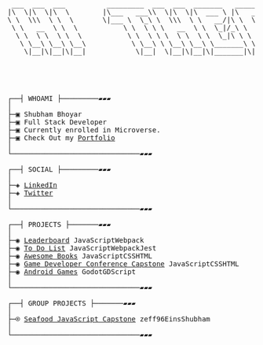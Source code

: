 <pre>

 ___  ___  ___          _________  ___  ___  _______   ________  _______   ___       
|\  \|\  \|\  \        |\___   ___\\  \|\  \|\  ___ \ |\   __  \|\  ___ \ |\  \      
\ \  \\\  \ \  \       \|___ \  \_\ \  \\\  \ \   __/|\ \  \|\  \ \   __/|\ \  \     
 \ \   __  \ \  \           \ \  \ \ \   __  \ \  \_|/_\ \   _  _\ \  \_|/_\ \  \    
  \ \  \ \  \ \  \           \ \  \ \ \  \ \  \ \  \_|\ \ \  \\  \\ \  \_|\ \ \__\   
   \ \__\ \__\ \__\           \ \__\ \ \__\ \__\ \_______\ \__\\ _\\ \_______\|__|   
    \|__|\|__|\|__|            \|__|  \|__|\|__|\|_______|\|__|\|__|\|_______|   ___ 
                                                                                |\__\
                                                                                \|__|

⠀⠀⠀⠀⠀⠀⠀⠀⠀⠀⠀⠀⠀⠀⠀⠀⠀⠀⠀⠀⠀⠀⠀⠀⠀⠀⠀⠀⠀⠀

┌──┤ WHOAMI ├─────────▰▰▰              
│
├─▣ Shubham Bhoyar                    
├─▣ Full Stack Developer
├─▣ Currently enrolled in Microverse.
├─▣ Check Out my <a href="https://shubhambhoyar077.github.io/portfolio/">Portfolio</a>
│
└───────────────────────────────▰▰▰

┌──┤ SOCIAL ├─────────▰▰▰ 
│
├─◈ <a href="https://www.linkedin.com/in/shubham-bhoyar-3337091a7/">LinkedIn</a>
├─◈ <a href="https://twitter.com/ShubhamBhoya7">Twitter</a>
│
└───────────────────────────────▰▰▰⠀⠀⠀⠀⠀

┌──┤ PROJECTS ├───────▰▰▰
│
├─◉ <a href="https://shubhambhoyar077.github.io/leaderboard/dist/">Leaderboard</a> <kbd>JavaScript</kbd><kbd>Webpack</kbd>
├─◉ <a href="https://shubhambhoyar077.github.io/to-do-list/dist/">To Do List</a> <kbd>JavaScript</kbd><kbd>Webpack</kbd><kbd>Jest</kbd>
├─◉ <a href="https://shubhambhoyar077.github.io/awesome-book/">Awesome Books</a> <kbd>JavaScript</kbd><kbd>CSS</kbd><kbd>HTML</kbd>
├─◉ <a href="https://shubhambhoyar077.github.io/gdc_capstone/">Game Developer Conference Capstone</a> <kbd>JavaScript</kbd><kbd>CSS</kbd><kbd>HTML</kbd>
├─◉ <a href="https://play.google.com/store/apps/dev?id=5528223517988168440">Android Games</a> <kbd>Godot</kbd><kbd>GDScript</kbd>
│
└───────────────────────────────▰▰▰

┌──┤ GROUP PROJECTS ├───────▰▰▰
│
├─⍟ <a href="https://zeff96.github.io/Seafood-capstone-project/dist/">Seafood JavaScript Capstone</a> <kbd><a src="https://github.com/zeff96">zeff96</a></kbd><kbd><a src="https://github.com/enis-memic">Eins</a></kbd><kbd><a src="https://github.com/shubhambhoyar077">Shubham</a></kbd>
│
└───────────────────────────────▰▰▰


</pre>
